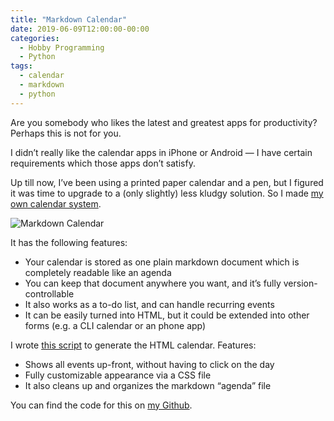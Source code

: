 ```yaml
---
title: "Markdown Calendar"
date: 2019-06-09T12:00:00-00:00
categories:
  - Hobby Programming
  - Python
tags:
  - calendar
  - markdown
  - python
---
```


Are you somebody who likes the latest and greatest apps for productivity? Perhaps this is not for you.

I didn’t really like the calendar apps in iPhone or Android — I have certain requirements which those apps don’t satisfy.

Up till now, I’ve been using a printed paper calendar and a pen, but I figured it was time to upgrade to a (only slightly) less kludgy solution. So I made [my own calendar system](https://github.com/nequals30/MDcalendar).

![Markdown Calendar](/assets/images/blogPosts/blog_calendar.png)

It has the following features:

* Your calendar is stored as one plain markdown document which is completely readable like an agenda
* You can keep that document anywhere you want, and it’s fully version-controllable
* It also works as a to-do list, and can handle recurring events
* It can be easily turned into HTML, but it could be extended into other forms (e.g. a CLI calendar or an phone app)

I wrote [this script](https://github.com/nequals30/MDcalendar/blob/master/mdcalendar.py) to generate the HTML calendar. Features:

* Shows all events up-front, without having to click on the day
* Fully customizable appearance via a CSS file
* It also cleans up and organizes the markdown “agenda” file

You can find the code for this on [my Github](https://github.com/nequals30/MDcalendar).
